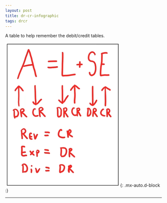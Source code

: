 ```yaml
---
layout: post
title: dr-cr-infographic
tags: drcr
---
```


A table to help remember the debit/credit tables.

![Debit-Credit Table](/assets/tony-bell/dead.crls.png){: .mx-auto.d-block :}

---
